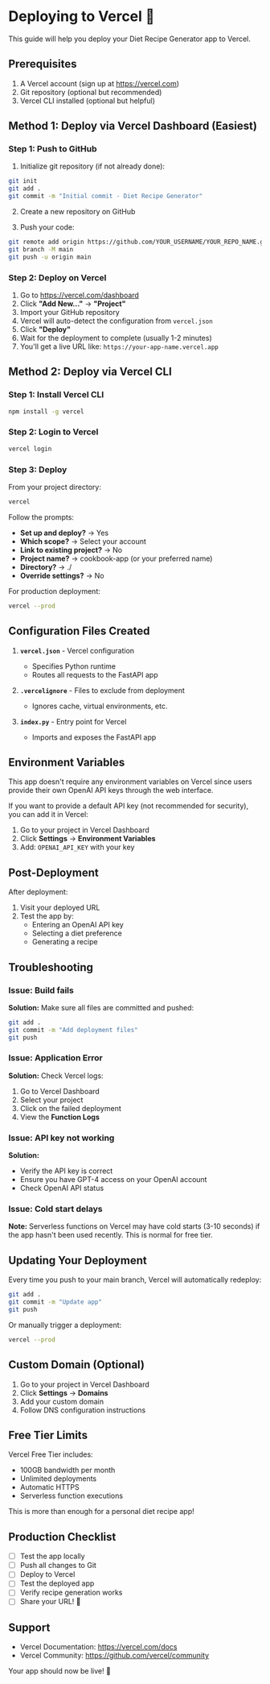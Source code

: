# Deploying to Vercel 🚀

This guide will help you deploy your Diet Recipe Generator app to Vercel.

## Prerequisites

1. A Vercel account (sign up at https://vercel.com)
2. Git repository (optional but recommended)
3. Vercel CLI installed (optional but helpful)

## Method 1: Deploy via Vercel Dashboard (Easiest)

### Step 1: Push to GitHub

1. Initialize git repository (if not already done):
```bash
git init
git add .
git commit -m "Initial commit - Diet Recipe Generator"
```

2. Create a new repository on GitHub

3. Push your code:
```bash
git remote add origin https://github.com/YOUR_USERNAME/YOUR_REPO_NAME.git
git branch -M main
git push -u origin main
```

### Step 2: Deploy on Vercel

1. Go to https://vercel.com/dashboard
2. Click **"Add New..."** → **"Project"**
3. Import your GitHub repository
4. Vercel will auto-detect the configuration from `vercel.json`
5. Click **"Deploy"**
6. Wait for the deployment to complete (usually 1-2 minutes)
7. You'll get a live URL like: `https://your-app-name.vercel.app`

## Method 2: Deploy via Vercel CLI

### Step 1: Install Vercel CLI

```bash
npm install -g vercel
```

### Step 2: Login to Vercel

```bash
vercel login
```

### Step 3: Deploy

From your project directory:

```bash
vercel
```

Follow the prompts:
- **Set up and deploy?** → Yes
- **Which scope?** → Select your account
- **Link to existing project?** → No
- **Project name?** → cookbook-app (or your preferred name)
- **Directory?** → ./
- **Override settings?** → No

For production deployment:
```bash
vercel --prod
```

## Configuration Files Created

1. **`vercel.json`** - Vercel configuration
   - Specifies Python runtime
   - Routes all requests to the FastAPI app

2. **`.vercelignore`** - Files to exclude from deployment
   - Ignores cache, virtual environments, etc.

3. **`index.py`** - Entry point for Vercel
   - Imports and exposes the FastAPI app

## Environment Variables

This app doesn't require any environment variables on Vercel since users provide their own OpenAI API keys through the web interface.

If you want to provide a default API key (not recommended for security), you can add it in Vercel:

1. Go to your project in Vercel Dashboard
2. Click **Settings** → **Environment Variables**
3. Add: `OPENAI_API_KEY` with your key

## Post-Deployment

After deployment:

1. Visit your deployed URL
2. Test the app by:
   - Entering an OpenAI API key
   - Selecting a diet preference
   - Generating a recipe

## Troubleshooting

### Issue: Build fails

**Solution:** Make sure all files are committed and pushed:
```bash
git add .
git commit -m "Add deployment files"
git push
```

### Issue: Application Error

**Solution:** Check Vercel logs:
1. Go to Vercel Dashboard
2. Select your project
3. Click on the failed deployment
4. View the **Function Logs**

### Issue: API key not working

**Solution:** 
- Verify the API key is correct
- Ensure you have GPT-4 access on your OpenAI account
- Check OpenAI API status

### Issue: Cold start delays

**Note:** Serverless functions on Vercel may have cold starts (3-10 seconds) if the app hasn't been used recently. This is normal for free tier.

## Updating Your Deployment

Every time you push to your main branch, Vercel will automatically redeploy:

```bash
git add .
git commit -m "Update app"
git push
```

Or manually trigger a deployment:
```bash
vercel --prod
```

## Custom Domain (Optional)

1. Go to your project in Vercel Dashboard
2. Click **Settings** → **Domains**
3. Add your custom domain
4. Follow DNS configuration instructions

## Free Tier Limits

Vercel Free Tier includes:
- 100GB bandwidth per month
- Unlimited deployments
- Automatic HTTPS
- Serverless function executions

This is more than enough for a personal diet recipe app!

## Production Checklist

- [ ] Test the app locally
- [ ] Push all changes to Git
- [ ] Deploy to Vercel
- [ ] Test the deployed app
- [ ] Verify recipe generation works
- [ ] Share your URL! 🎉

## Support

- Vercel Documentation: https://vercel.com/docs
- Vercel Community: https://github.com/vercel/community

Your app should now be live! 🚀

